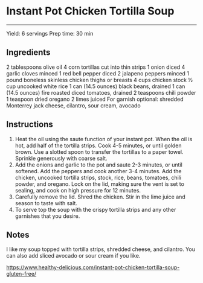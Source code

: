 # Instant Pot Chicken Tortilla Soup
---
Yield: 6 servings
Prep time: 30 min

## Ingredients
2 tablespoons olive oil
4 corn tortillas cut into thin strips
1 onion diced
4 garlic cloves minced
1 red bell pepper diced
2 jalapeno peppers minced
1 pound boneless skinless chicken thighs or breasts
4 cups chicken stock
½ cup uncooked white rice
1 can (14.5 ounces) black beans, drained
1 can (14.5 ounces) fire roasted diced tomatoes, drained
2 teaspoons chili powder
1 teaspoon dried oregano
2 limes juiced
For garnish optional: shredded Monterrey jack cheese, cilantro, sour cream, avocado

## Instructions
1. Heat the oil using the saute function of your instant pot. When the oil is hot, add half of the tortilla strips. Cook 4-5 minutes, or until golden brown. Use a slotted spoon to transfer the tortillas to a paper towel. Sprinkle generously with coarse salt.
2. Add the onions and garlic to the pot and saute 2-3 minutes, or until softened. Add the peppers and cook another 3-4 minutes. Add the chicken, uncooked tortilla strips, stock, rice, beans, tomatoes, chili powder, and oregano. Lock on the lid, making sure the vent is set to sealing, and cook on high pressure for 12 minutes.
3. Carefully remove the lid. Shred the chicken. Stir in the lime juice and season to taste with salt.
4. To serve top the soup with the crispy tortilla strips and any other garnishes that you desire.

## Notes

I like my soup topped with tortilla strips, shredded cheese, and cilantro. You can also add sliced avocado or sour cream if you like.

https://www.healthy-delicious.com/instant-pot-chicken-tortilla-soup-gluten-free/